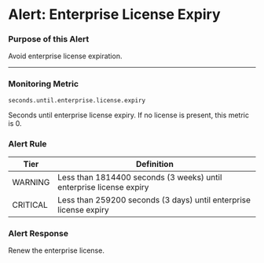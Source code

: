 # Alert: Enterprise License Expiry

### Purpose of this Alert

Avoid enterprise license expiration.

------

### Monitoring Metric

```
seconds.until.enterprise.license.expiry
```

Seconds until enterprise license expiry. If no license is present, this metric is 0.



### Alert Rule

| Tier     | Definition                                                   |
| -------- | ------------------------------------------------------------ |
| WARNING  | Less than 1814400 seconds (3 weeks) until enterprise license expiry |
| CRITICAL | Less than 259200 seconds (3 days) until enterprise license expiry |

### Alert Response

Renew the enterprise license.
